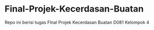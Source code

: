 # Final-Projek-Kecerdasan-Buatan
Repo ini berisi tugas FInal Projek Kecerdasan Buatan D081 Kelompok 4
